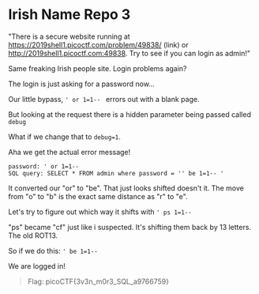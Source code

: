# Irish Name Repo 3

"There is a secure website running at https://2019shell1.picoctf.com/problem/49838/ (link) or http://2019shell1.picoctf.com:49838. Try to see if you can login as admin!"

Same freaking Irish people site. Login problems again?

The login is just asking for a password now...

Our little bypass, `' or 1=1-- ` errors out with a blank page.

But looking at the request there is a hidden parameter being passed called `debug`

What if we change that to `debug=1`.

Aha we get the actual error message!

```
password: ' or 1=1-- 
SQL query: SELECT * FROM admin where password = '' be 1=1-- '
```

It converted our "or" to "be". That just looks shifted doesn't it. The move from "o" to "b" is the exact same distance as "r" to "e".

Let's try to figure out which way it shifts with `' ps 1=1-- `

"ps" became "cf" just like i suspected. It's shifting them back by 13 letters. The old ROT13.

So if we do this: `' be 1=1-- `

We are logged in!

> Flag: picoCTF{3v3n_m0r3_SQL_a9766759}
